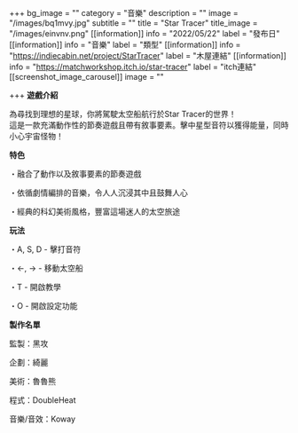 +++
bg_image = ""
category = "音樂"
description = ""
image = "/images/bq1mvy.jpg"
subtitle = ""
title = "Star Tracer"
title_image = "/images/einvnv.png"
[[information]]
info = "2022/05/22"
label = "發布日"
[[information]]
info = "音樂"
label = "類型"
[[information]]
info = "https://indiecabin.net/project/StarTracer"
label = "木屋連結"
[[information]]
info = "https://matchworkshop.itch.io/star-tracer"
label = "itch連結"
[[screenshot_image_carousel]]
image = ""

+++
**遊戲介紹**

為尋找到理想的星球，你將駕駛太空船航行於Star Tracer的世界！  
這是一款充滿動作性的節奏遊戲且帶有敘事要素。擊中星型音符以獲得能量，同時小心宇宙怪物！

**特色**

・融合了動作以及敘事要素的節奏遊戲

・依循劇情編排的音樂，令人人沉浸其中且鼓舞人心

・經典的科幻美術風格，豐富這場迷人的太空旅途

**玩法**

・A, S, D - 擊打音符

・←, → - 移動太空船

・T - 開啟教學

・O - 開啟設定功能

**製作名單**

監製：黑攻

企劃：綺麗

美術：魯魯熊

程式：DoubleHeat

音樂/音效：Koway
